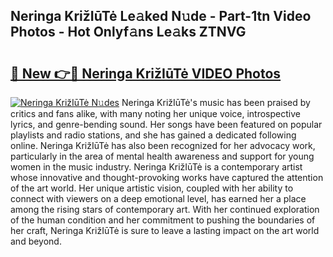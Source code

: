 ## Neringa KrižIūTė Le𝚊ked N𝚞de - Part-1tn Video Photos - Hot Onlyf𝚊ns Le𝚊ks ZTNVG

# <h2><a href="http://ab67613.deff.icu/?id=Neringa+Kriz%cc%8cIu%cc%84Te%cc%87">🔗 New 👉🔴 Neringa KrižIūTė VIDEO Photos</a></h2>

[![Neringa KrižIūTė N𝚞des](https://i.imgur.com/rIISA9y.gif)](http://ab67613.deff.icu/?id=Neringa+Kriz%cc%8cIu%cc%84Te%cc%87)
Neringa KrižIūTė's music has been praised by critics and fans alike, with many noting her unique voice, introspective lyrics, and genre-bending sound. Her songs have been featured on popular playlists and radio stations, and she has gained a dedicated following online. Neringa KrižIūTė has also been recognized for her advocacy work, particularly in the area of mental health awareness and support for young women in the music industry. Neringa KrižIūTė is a contemporary artist whose innovative and thought-provoking works have captured the attention of the art world. Her unique artistic vision, coupled with her ability to connect with viewers on a deep emotional level, has earned her a place among the rising stars of contemporary art. With her continued exploration of the human condition and her commitment to pushing the boundaries of her craft, Neringa KrižIūTė is sure to leave a lasting impact on the art world and beyond.
